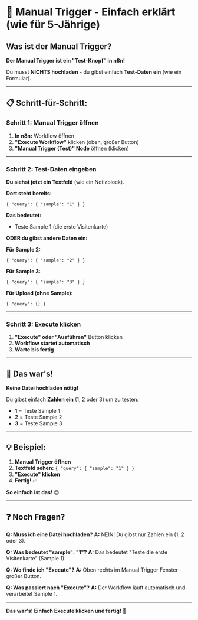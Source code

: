 # 🎯 Manual Trigger - Einfach erklärt (wie für 5-Jährige)

## Was ist der Manual Trigger?

**Der Manual Trigger ist ein "Test-Knopf" in n8n!**

Du musst **NICHTS hochladen** - du gibst einfach **Test-Daten ein** (wie ein Formular).

---

## 📋 Schritt-für-Schritt:

### Schritt 1: Manual Trigger öffnen

1. **In n8n:** Workflow öffnen
2. **"Execute Workflow"** klicken (oben, großer Button)
3. **"Manual Trigger (Test)" Node** öffnen (klicken)

---

### Schritt 2: Test-Daten eingeben

**Du siehst jetzt ein Textfeld** (wie ein Notizblock).

**Dort steht bereits:**
```
{ "query": { "sample": "1" } }
```

**Das bedeutet:**
- Teste Sample 1 (die erste Visitenkarte)

**ODER du gibst andere Daten ein:**

**Für Sample 2:**
```
{ "query": { "sample": "2" } }
```

**Für Sample 3:**
```
{ "query": { "sample": "3" } }
```

**Für Upload (ohne Sample):**
```
{ "query": {} }
```

---

### Schritt 3: Execute klicken

1. **"Execute" oder "Ausführen"** Button klicken
2. **Workflow startet automatisch**
3. **Warte bis fertig**

---

## 🎯 Das war's!

**Keine Datei hochladen nötig!**

Du gibst einfach **Zahlen ein** (1, 2 oder 3) um zu testen:
- **1** = Teste Sample 1
- **2** = Teste Sample 2
- **3** = Teste Sample 3

---

## 💡 Beispiel:

1. **Manual Trigger öffnen**
2. **Textfeld sehen:** `{ "query": { "sample": "1" } }`
3. **"Execute" klicken**
4. **Fertig!** ✅

**So einfach ist das!** 😊

---

## ❓ Noch Fragen?

**Q: Muss ich eine Datei hochladen?**
**A:** NEIN! Du gibst nur Zahlen ein (1, 2 oder 3).

**Q: Was bedeutet "sample": "1"?**
**A:** Das bedeutet "Teste die erste Visitenkarte" (Sample 1).

**Q: Wo finde ich "Execute"?**
**A:** Oben rechts im Manual Trigger Fenster - großer Button.

**Q: Was passiert nach "Execute"?**
**A:** Der Workflow läuft automatisch und verarbeitet Sample 1.

---

**Das war's! Einfach Execute klicken und fertig!** 🚀

